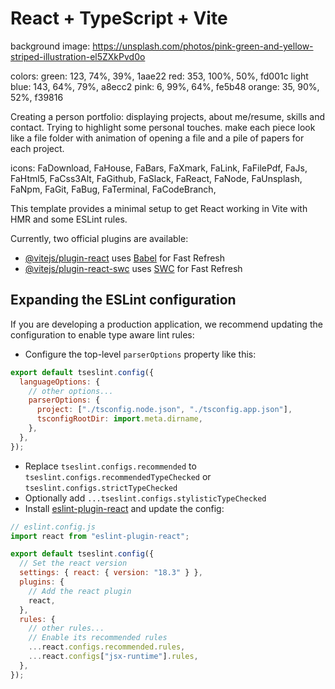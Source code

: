 # React + TypeScript + Vite

background image: https://unsplash.com/photos/pink-green-and-yellow-striped-illustration-el5ZXkPvd0o

colors:
green: 123, 74%, 39%, 1aae22
red: 353, 100%, 50%, fd001c
light blue: 143, 64%, 79%, a8ecc2
pink: 6, 99%, 64%, fe5b48
orange: 35, 90%, 52%, f39816

Creating a person portfolio: displaying projects, about me/resume, skills and contact. Trying to highlight some personal touches. make each piece look like a file folder with animation of opening a file and a pile of papers for each project.

icons:
FaDownload, FaHouse, FaBars, FaXmark, FaLink, FaFilePdf, FaJs,
FaHtml5,
FaCss3Alt,
FaGithub,
FaSlack,
FaReact,
FaNode,
FaUnsplash,
FaNpm,
FaGit,
FaBug,
FaTerminal,
FaCodeBranch,

This template provides a minimal setup to get React working in Vite with HMR and some ESLint rules.

Currently, two official plugins are available:

- [@vitejs/plugin-react](https://github.com/vitejs/vite-plugin-react/blob/main/packages/plugin-react/README.md) uses [Babel](https://babeljs.io/) for Fast Refresh
- [@vitejs/plugin-react-swc](https://github.com/vitejs/vite-plugin-react-swc) uses [SWC](https://swc.rs/) for Fast Refresh

## Expanding the ESLint configuration

If you are developing a production application, we recommend updating the configuration to enable type aware lint rules:

- Configure the top-level `parserOptions` property like this:

```js
export default tseslint.config({
  languageOptions: {
    // other options...
    parserOptions: {
      project: ["./tsconfig.node.json", "./tsconfig.app.json"],
      tsconfigRootDir: import.meta.dirname,
    },
  },
});
```

- Replace `tseslint.configs.recommended` to `tseslint.configs.recommendedTypeChecked` or `tseslint.configs.strictTypeChecked`
- Optionally add `...tseslint.configs.stylisticTypeChecked`
- Install [eslint-plugin-react](https://github.com/jsx-eslint/eslint-plugin-react) and update the config:

```js
// eslint.config.js
import react from "eslint-plugin-react";

export default tseslint.config({
  // Set the react version
  settings: { react: { version: "18.3" } },
  plugins: {
    // Add the react plugin
    react,
  },
  rules: {
    // other rules...
    // Enable its recommended rules
    ...react.configs.recommended.rules,
    ...react.configs["jsx-runtime"].rules,
  },
});
```
